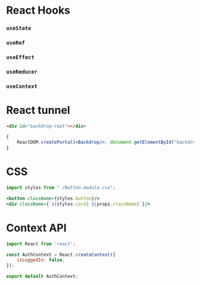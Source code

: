 # React Hooks

### `useState`
### `useRef`
### `useEffect`
### `useReducer`
### `useContext`

# React tunnel

```html
<div id="backdrop-root"></div>
```

```jsx
{
    ReactDOM.createPortal(<Backdrop/>, document.getElementById("backdrop-root"))
}
```

# CSS

```jsx
import styles from "./Button.module.css";

<button className={styles.button}/>
<div className={`${styles.card} ${props.className}`}/>
```

# Context API

```jsx
import React from 'react';

const AuthContext = React.createContext({
    isLoggedIn: false,
});

export default AuthContext;
```
